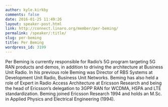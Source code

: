 ```yaml
---
author: kyle.kirkby
comments: false
date: 2016-01-25 11:49:26
layout: speaker-post.html
link: http://connect.linaro.org/member/per-beming/
permalink: /speaker/:title/
slug: per-beming
title: Per Beming
wordpress_id: 3199
---
```


Per Beming is currently responsible for Radio’s 5G program targeting 5G RAN products and demos, in addition to driving the architecture at Business Unit Radio. In his previous role Beming was Director of RBS Systems at Development Unit Radio, Business Unit Networks. Beming has also held a role of Expert in Radio Access Architecture at Ericsson Research and being the head of Ericsson’s delegation to 3GPP RAN for WCDMA, HSPA and LTE standardization. Beming joined Ericsson Research 1994 and holds an M.Sc. in Applied Physics and Electrical Engineering (1994).